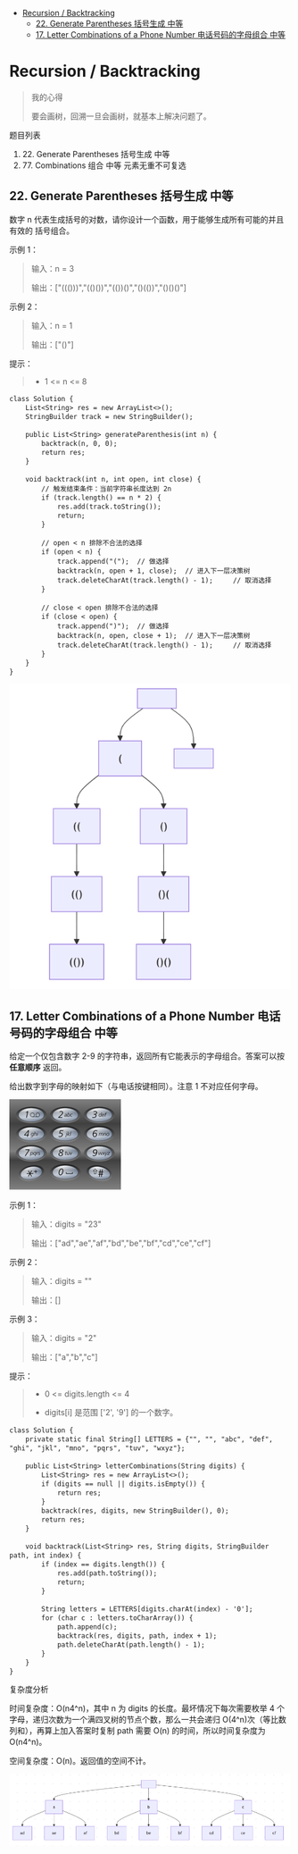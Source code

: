 - [Recursion / Backtracking](#recursion--backtracking)
  - [22. Generate Parentheses 括号生成 中等](#22-generate-parentheses-括号生成-中等)
  - [17.  Letter Combinations of a Phone Number 电话号码的字母组合 中等](#17--letter-combinations-of-a-phone-number-电话号码的字母组合-中等)

# Recursion / Backtracking

> 我的心得
>
> 要会画树，回溯一旦会画树，就基本上解决问题了。

题目列表
<ol>
<li>22. Generate Parentheses 括号生成 中等</li>
<li>77. Combinations 组合 中等 元素无重不可复选</li>
</ol>

## 22. Generate Parentheses 括号生成 中等

数字 n 代表生成括号的对数，请你设计一个函数，用于能够生成所有可能的并且 有效的 括号组合。

示例 1：

> 输入：n = 3
>
> 输出：["((()))","(()())","(())()","()(())","()()()"]

示例 2：

> 输入：n = 1
>
> 输出：["()"]
 

提示：

> - 1 <= n <= 8

```
class Solution {
    List<String> res = new ArrayList<>();
    StringBuilder track = new StringBuilder();

    public List<String> generateParenthesis(int n) {
        backtrack(n, 0, 0);
        return res;      
    }

    void backtrack(int n, int open, int close) {
        // 触发结束条件：当前字符串长度达到 2n
        if (track.length() == n * 2) {
            res.add(track.toString());
            return;
        }

        // open < n 排除不合法的选择
        if (open < n) {
            track.append("(");  // 做选择
            backtrack(n, open + 1, close);  // 进入下一层决策树
            track.deleteCharAt(track.length() - 1);     // 取消选择
        }

        // close < open 排除不合法的选择
        if (close < open) {
            track.append(")");  // 做选择
            backtrack(n, open, close + 1);  // 进入下一层决策树
            track.deleteCharAt(track.length() - 1);     // 取消选择
        }
    }
}
```

![22. Generate Parentheses](../../pictures/22_Generate_Parentheses.png "")


## 17.  Letter Combinations of a Phone Number 电话号码的字母组合 中等

给定一个仅包含数字 2-9 的字符串，返回所有它能表示的字母组合。答案可以按 **任意顺序** 返回。

给出数字到字母的映射如下（与电话按键相同）。注意 1 不对应任何字母。


![17.  Letter Combinations of a Phone Number](../../pictures/17_telephone_keyboard.png "")
 

示例 1：

> 输入：digits = "23"
>
> 输出：["ad","ae","af","bd","be","bf","cd","ce","cf"]

示例 2：

> 输入：digits = ""
>
> 输出：[]

示例 3：

> 输入：digits = "2"
> 
> 输出：["a","b","c"]
 

提示：

> - 0 <= digits.length <= 4
>
> - digits[i] 是范围 ['2', '9'] 的一个数字。

```
class Solution {
    private static final String[] LETTERS = {"", "", "abc", "def", "ghi", "jkl", "mno", "pqrs", "tuv", "wxyz"};

    public List<String> letterCombinations(String digits) {
        List<String> res = new ArrayList<>();
        if (digits == null || digits.isEmpty()) {
            return res;
        }
        backtrack(res, digits, new StringBuilder(), 0);
        return res;   
    }

    void backtrack(List<String> res, String digits, StringBuilder path, int index) {
        if (index == digits.length()) {
            res.add(path.toString());
            return;
        }

        String letters = LETTERS[digits.charAt(index) - '0'];
        for (char c : letters.toCharArray()) {
            path.append(c);
            backtrack(res, digits, path, index + 1);
            path.deleteCharAt(path.length() - 1);
        }
    }
}
```

复杂度分析

时间复杂度：O(n4^n)，其中 n 为 digits 的长度。最坏情况下每次需要枚举 4 个字母，递归次数为一个满四叉树的节点个数，那么一共会递归 O(4^n)次（等比数列和），再算上加入答案时复制 path 需要 O(n) 的时间，所以时间复杂度为 O(n4^n)。

空间复杂度：O(n)。返回值的空间不计。


![17.  Letter Combinations of a Phone Number](../../pictures/17_Letter_Combinations_of_a_Phone_Number.png "")
